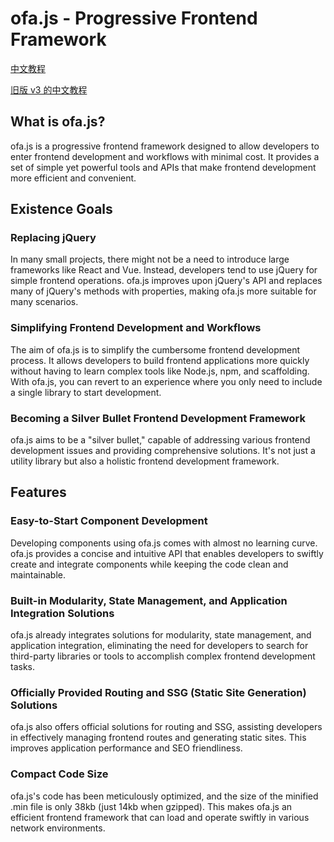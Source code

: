 # ofa.js - Progressive Frontend Framework

[中文教程](https://ofajs.com)

[旧版 v3 的中文教程](https://ofajs.com/v3)

## What is ofa.js?

ofa.js is a progressive frontend framework designed to allow developers to enter frontend development and workflows with minimal cost. It provides a set of simple yet powerful tools and APIs that make frontend development more efficient and convenient.

## Existence Goals

### Replacing jQuery

In many small projects, there might not be a need to introduce large frameworks like React and Vue. Instead, developers tend to use jQuery for simple frontend operations. ofa.js improves upon jQuery's API and replaces many of jQuery's methods with properties, making ofa.js more suitable for many scenarios.

### Simplifying Frontend Development and Workflows

The aim of ofa.js is to simplify the cumbersome frontend development process. It allows developers to build frontend applications more quickly without having to learn complex tools like Node.js, npm, and scaffolding. With ofa.js, you can revert to an experience where you only need to include a single library to start development.

### Becoming a Silver Bullet Frontend Development Framework

ofa.js aims to be a "silver bullet," capable of addressing various frontend development issues and providing comprehensive solutions. It's not just a utility library but also a holistic frontend development framework.

## Features

### Easy-to-Start Component Development

Developing components using ofa.js comes with almost no learning curve. ofa.js provides a concise and intuitive API that enables developers to swiftly create and integrate components while keeping the code clean and maintainable.

### Built-in Modularity, State Management, and Application Integration Solutions

ofa.js already integrates solutions for modularity, state management, and application integration, eliminating the need for developers to search for third-party libraries or tools to accomplish complex frontend development tasks.

### Officially Provided Routing and SSG (Static Site Generation) Solutions

ofa.js also offers official solutions for routing and SSG, assisting developers in effectively managing frontend routes and generating static sites. This improves application performance and SEO friendliness.

### Compact Code Size

ofa.js's code has been meticulously optimized, and the size of the minified .min file is only 38kb (just 14kb when gzipped). This makes ofa.js an efficient frontend framework that can load and operate swiftly in various network environments.